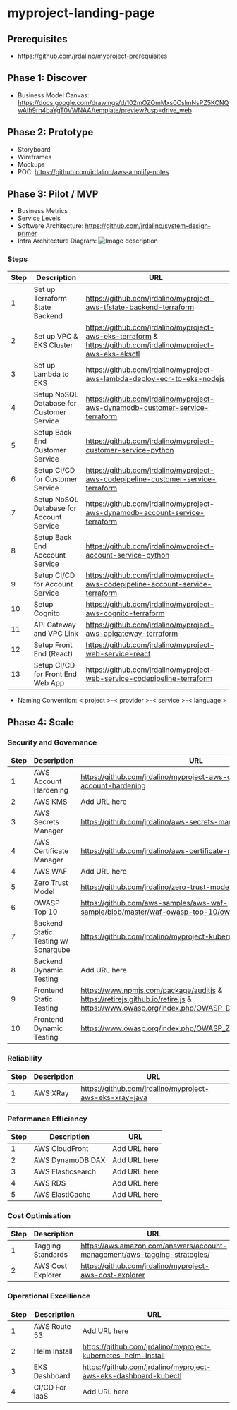 # myproject-landing-page

## Prerequisites
- https://github.com/jrdalino/myproject-prerequisites

## Phase 1: Discover
- Business Model Canvas: https://docs.google.com/drawings/d/102mOZQmMxs0CslmNsPZ5KCNQwAIh9rh4baYgT0VWNAA/template/preview?usp=drive_web

## Phase 2: Prototype
- Storyboard
- Wireframes
- Mockups
- POC: https://github.com/jrdalino/aws-amplify-notes

## Phase 3: Pilot / MVP
- Business Metrics
- Service Levels
- Software Architecture: https://github.com/jrdalino/system-design-primer
- Infra Architecture Diagram:
![Image description](https://github.com/jrdalino/myproject-landing-page/blob/master/public-cloud-architecture-diagram-AWS.png)

### Steps
| Step | Description | URL |
| ---- | ----------- | --- |
| 1 | Set up Terraform State Backend             | https://github.com/jrdalino/myproject-aws-tfstate-backend-terraform |
| 2 | Set up VPC & EKS Cluster                   | https://github.com/jrdalino/myproject-aws-eks-terraform & https://github.com/jrdalino/myproject-aws-eks-eksctl |
| 3 | Set up Lambda to EKS                       | https://github.com/jrdalino/myproject-aws-lambda-deploy-ecr-to-eks-nodejs |
| 4 | Setup NoSQL Database for Customer Service  | https://github.com/jrdalino/myproject-aws-dynamodb-customer-service-terraform |
| 5 | Setup Back End Customer Service            | https://github.com/jrdalino/myproject-customer-service-python |
| 6 |Setup CI/CD for Customer Service            | https://github.com/jrdalino/myproject-aws-codepipeline-customer-service-terraform |
| 7 | Setup NoSQL Database for Account Service   | https://github.com/jrdalino/myproject-aws-dynamodb-account-service-terraform |
| 8 | Setup Back End Acccount Service            | https://github.com/jrdalino/myproject-account-service-python |
| 9 | Setup CI/CD for Account Service            | https://github.com/jrdalino/myproject-aws-codepipeline-account-service-terraform |
| 10 | Setup Cognito                             | https://github.com/jrdalino/myproject-aws-cognito-terraform |
| 11 | API Gateway and VPC Link                  | https://github.com/jrdalino/myproject-aws-apigateway-terraform |
| 12 | Setup Front End (React)                   | https://github.com/jrdalino/myproject-web-service-react |
| 13 | Setup CI/CD for Front End Web App         | https://github.com/jrdalino/myproject-web-service-codepipeline-terraform |

- Naming Convention: < project >-< provider >-< service >-< language >

## Phase 4: Scale
### Security and Governance
| Step | Description | URL |
| ---- | ----------- | --- |
| 1 | AWS Account Hardening                      | https://github.com/jrdalino/myproject-aws-organizations-multi-account-hardening | 
| 2 | AWS KMS                                    | Add URL here |
| 3 | AWS Secrets Manager                        | https://github.com/jrdalino/aws-secrets-manager |
| 4 | AWS Certificate Manager                    | https://github.com/jrdalino/aws-certificate-manager |
| 4 | AWS WAF                                    | Add URL here |
| 5 | Zero Trust Model                           | https://github.com/jrdalino/zero-trust-model-notes |
| 6 | OWASP Top 10                               | https://github.com/aws-samples/aws-waf-sample/blob/master/waf-owasp-top-10/owasp_10_base.yml |
| 7 | Backend Static Testing w/ Sonarqube        | https://github.com/jrdalino/myproject-kubernetes-helm-sonarqube |
| 8 | Backend Dynamic Testing                    | Add URL here |
| 9 | Frontend Static Testing                    | https://www.npmjs.com/package/auditjs & https://retirejs.github.io/retire.js & https://www.owasp.org/index.php/OWASP_Dependency_Check |
| 10 | Frontend Dynamic Testing                   | https://www.owasp.org/index.php/OWASP_Zed_Attack_Proxy_Project |

### Reliability
| Step | Description | URL |
| ---- | ----------- | --- |
| 1 | AWS XRay                                   | https://github.com/jrdalino/myproject-aws-eks-xray-java |

###  Peformance Efficiency
| Step | Description | URL |
| ---- | ----------- | --- |
| 1 | AWS CloudFront                             | Add URL here |
| 2 | AWS DynamoDB DAX                           | Add URL here |
| 3 | AWS Elasticsearch                          | Add URL here |
| 4 | AWS RDS                                    | Add URL here |
| 5 | AWS ElastiCache                            | Add URL here |

###  Cost Optimisation
| Step | Description | URL |
| ---- | ----------- | --- |
| 1 | Tagging Standards                          | https://aws.amazon.com/answers/account-management/aws-tagging-strategies/ |
| 2 | AWS Cost Explorer                          | https://github.com/jrdalino/myproject-aws-cost-explorer |


###  Operational Excellience
| Step | Description | URL |
| ---- | ----------- | --- |
| 1 | AWS Route 53                               | Add URL here |
| 2 | Helm Install                               | https://github.com/jrdalino/myproject-kubernetes-helm-install |
| 3 | EKS Dashboard                              | https://github.com/jrdalino/myproject-aws-eks-dashboard-kubectl |
| 4 | CI/CD For IaaS                             | Add URL here |
